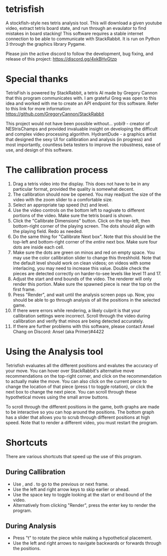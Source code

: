# tetrisfish
A stockfish-style nes tetris analysis tool. This will download a given youtube video, extract tetris board state,  and run through an evaulator to find mistakes in board stacking! This software requires a stable internet connection to be able to communicate with StackRabbit. It is run on Python 3 through the graphics library Pygame.

Please join the active discord to follow the development, bug fixing, and release of this project: https://discord.gg/4xkBHvGtzp

# Special thanks
TetrisFish is powered by StackRabbit, a tetris AI made by Gregory Cannon that this program communicates with. I am grateful Greg was open to this idea and worked with me to create an API endpoint for this software. Refer to this link for more information: https://github.com/GregoryCannon/StackRabbit

This project would not have been possible without...
yobi9 - creator of NEStrisChamps and provided invaluable insight on developing the difficult and complex video processing algorithm.
HydrantDude - a graphics artist that designed the sexy UI for callibration and analysis (in progress)
and most importantly, countless beta testers to improve the robustness, ease of use, and design of this software. 

# The callibration process
1. Drag a tetris video into the display. This does not have to be in any particular format, provided the quality is somewhat decent.
2. The callibration should now be opened. You may readjust the size of the video with the zoom slider to a comfortable size.
3. Select an appropriate tap speed (hz) and level.
4. Use the video controls on the bottom left to nagivate to different portions of the video. Make sure the tetris board is shown.
5. Click the "Callibrate Dimensions" button. Click on the top-left, then bottom-right corner of the playing screen. The dots should align with the playing field. Redo as needed.
6. Do the same thing for "Callibrate Next box". Note that this should be the top-left and bottom-right corner of the *entire* next box. Make sure four dots are inside each cell.
7. Make sure the dots are green on minos and red on empty space. You may use the color callibration slider to change this threshhold. Note that the default level should work on clean videos; on videos with some interlacing, you may need to increase this value. Double check the pieces are detected correctly on harder-to-see levels like level 11 and 17.
8. Adjust the start and end bounds of the video. The renderer will only render this portion. Make sure the spawned piece is near the top on the first frame.
9. Press "Render", and wait until the analysis screen pops up. Now, you should be able to go through analysis of all the positions in the selected game.
10. If there were errors while rendering, a likely culprit is that your callibration settings were incorrect. Scroll through the video during callibration and verify that minos are being detected accurately.
11. If there are further problems with this software, please contact Ansel Chang on Discord: Ansel (aka Primer)#4422

# Using the Analysis tool
Tetrisfish evaluates all the different positions and evalutes the accuracy of your move. You can hover over StackRabbit's alternative move recommendations on the top-right corner, and click on the recommendation to actually make the move. You can also click on the current piece to change the location of that piece (press t to toggle rotation), or click the next box to change the next piece. You can scroll through these hypothetical moves using the small arrow buttons.

To scroll through the different positions in the game, both graphs are made to be interactive so you can hop around the positions. The bottom graph has a slider that allows you to scrub through different positions at high speed. Note that to render a different video, you must restart the program.

# Shortcuts
There are various shortcuts that speed up the use of this program.
## During Callibration
- Use , and . to go to the previous or next frame.
- Use the left and right arrow keys to skip earlier or ahead.
- Use the space key to toggle looking at the start or end bound of the video.
- Alternatively from clicking "Render", press the enter key to render the program.
## During Analysis
- Press "t" to rotate the piece while making a hypothetical placement.
- Use the left and right arrows to navigate backwards or forwards through the positions.

